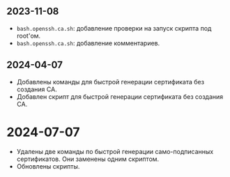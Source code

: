 ## 2023-11-08

- `bash.openssh.ca.sh`: добавление проверки на запуск скрипта под root'ом.
- `bash.openssh.ca.sh`: добавление комментариев.

## 2024-04-07

- Добавлены команды для быстрой генерации сертификата без создания CA.
- Добавлен скрипт для быстрой генерации сертификата без создания CA.

# 2024-07-07

- Удалены две команды по быстрой генерации само-подписанных сертификатов. Они заменены одним скриптом.
- Обновлены скрипты.
